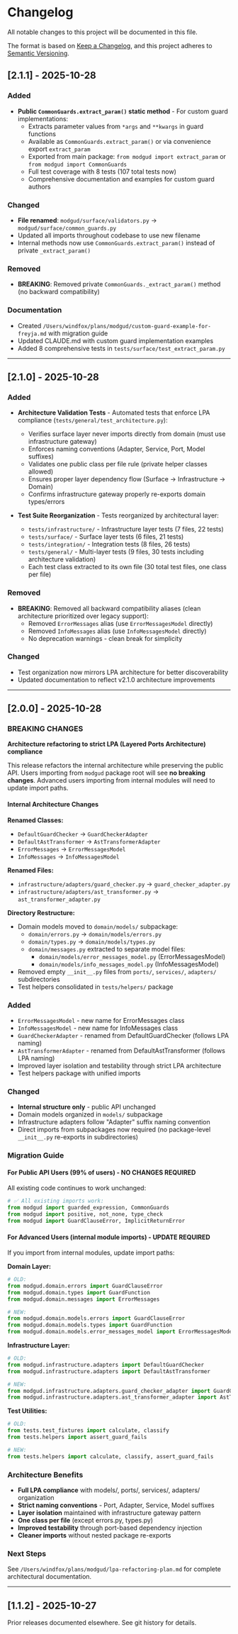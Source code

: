 # Changelog

All notable changes to this project will be documented in this file.

The format is based on [Keep a Changelog](https://keepachangelog.com/en/1.0.0/),
and this project adheres to [Semantic Versioning](https://semver.org/spec/v2.0.0.html).

## [2.1.1] - 2025-10-28

### Added

- **Public `CommonGuards.extract_param()` static method** - For custom guard implementations:
  - Extracts parameter values from `*args` and `**kwargs` in guard functions
  - Available as `CommonGuards.extract_param()` or via convenience export `extract_param`
  - Exported from main package: `from modgud import extract_param` or `from modgud import CommonGuards`
  - Full test coverage with 8 tests (107 total tests now)
  - Comprehensive documentation and examples for custom guard authors

### Changed

- **File renamed**: `modgud/surface/validators.py` → `modgud/surface/common_guards.py`
- Updated all imports throughout codebase to use new filename
- Internal methods now use `CommonGuards.extract_param()` instead of private `_extract_param()`

### Removed

- **BREAKING**: Removed private `CommonGuards._extract_param()` method (no backward compatibility)

### Documentation

- Created `/Users/windfox/plans/modgud/custom-guard-example-for-freyja.md` with migration guide
- Updated CLAUDE.md with custom guard implementation examples
- Added 8 comprehensive tests in `tests/surface/test_extract_param.py`

---

## [2.1.0] - 2025-10-28

### Added

- **Architecture Validation Tests** - Automated tests that enforce LPA compliance (`tests/general/test_architecture.py`):
  - Verifies surface layer never imports directly from domain (must use infrastructure gateway)
  - Enforces naming conventions (Adapter, Service, Port, Model suffixes)
  - Validates one public class per file rule (private helper classes allowed)
  - Ensures proper layer dependency flow (Surface → Infrastructure → Domain)
  - Confirms infrastructure gateway properly re-exports domain types/errors

- **Test Suite Reorganization** - Tests reorganized by architectural layer:
  - `tests/infrastructure/` - Infrastructure layer tests (7 files, 22 tests)
  - `tests/surface/` - Surface layer tests (6 files, 21 tests)
  - `tests/integration/` - Integration tests (8 files, 26 tests)
  - `tests/general/` - Multi-layer tests (9 files, 30 tests including architecture validation)
  - Each test class extracted to its own file (30 total test files, one class per file)

### Removed

- **BREAKING**: Removed all backward compatibility aliases (clean architecture prioritized over legacy support):
  - Removed `ErrorMessages` alias (use `ErrorMessagesModel` directly)
  - Removed `InfoMessages` alias (use `InfoMessagesModel` directly)
  - No deprecation warnings - clean break for simplicity

### Changed

- Test organization now mirrors LPA architecture for better discoverability
- Updated documentation to reflect v2.1.0 architecture improvements

---

## [2.0.0] - 2025-10-28

### BREAKING CHANGES

**Architecture refactoring to strict LPA (Layered Ports Architecture) compliance**

This release refactors the internal architecture while preserving the public API. Users importing from `modgud` package root will see **no breaking changes**. Advanced users importing from internal modules will need to update import paths.

#### Internal Architecture Changes

**Renamed Classes:**
- `DefaultGuardChecker` → `GuardCheckerAdapter`
- `DefaultAstTransformer` → `AstTransformerAdapter`
- `ErrorMessages` → `ErrorMessagesModel`
- `InfoMessages` → `InfoMessagesModel`

**Renamed Files:**
- `infrastructure/adapters/guard_checker.py` → `guard_checker_adapter.py`
- `infrastructure/adapters/ast_transformer.py` → `ast_transformer_adapter.py`

**Directory Restructure:**
- Domain models moved to `domain/models/` subpackage:
  - `domain/errors.py` → `domain/models/errors.py`
  - `domain/types.py` → `domain/models/types.py`
  - `domain/messages.py` extracted to separate model files:
    - `domain/models/error_messages_model.py` (ErrorMessagesModel)
    - `domain/models/info_messages_model.py` (InfoMessagesModel)
- Removed empty `__init__.py` files from `ports/`, `services/`, `adapters/` subdirectories
- Test helpers consolidated in `tests/helpers/` package

### Added

- `ErrorMessagesModel` - new name for ErrorMessages class
- `InfoMessagesModel` - new name for InfoMessages class
- `GuardCheckerAdapter` - renamed from DefaultGuardChecker (follows LPA naming)
- `AstTransformerAdapter` - renamed from DefaultAstTransformer (follows LPA naming)
- Improved layer isolation and testability through strict LPA architecture
- Test helpers package with unified imports

### Changed

- **Internal structure only** - public API unchanged
- Domain models organized in `models/` subpackage
- Infrastructure adapters follow "Adapter" suffix naming convention
- Direct imports from subpackages now required (no package-level `__init__.py` re-exports in subdirectories)

### Migration Guide

#### For Public API Users (99% of users) - NO CHANGES REQUIRED

All existing code continues to work unchanged:

```python
# ✅ All existing imports work:
from modgud import guarded_expression, CommonGuards
from modgud import positive, not_none, type_check
from modgud import GuardClauseError, ImplicitReturnError
```

#### For Advanced Users (internal module imports) - UPDATE REQUIRED

If you import from internal modules, update import paths:

**Domain Layer:**
```python
# OLD:
from modgud.domain.errors import GuardClauseError
from modgud.domain.types import GuardFunction
from modgud.domain.messages import ErrorMessages

# NEW:
from modgud.domain.models.errors import GuardClauseError
from modgud.domain.models.types import GuardFunction
from modgud.domain.models.error_messages_model import ErrorMessagesModel
```

**Infrastructure Layer:**
```python
# OLD:
from modgud.infrastructure.adapters import DefaultGuardChecker
from modgud.infrastructure.adapters import DefaultAstTransformer

# NEW:
from modgud.infrastructure.adapters.guard_checker_adapter import GuardCheckerAdapter
from modgud.infrastructure.adapters.ast_transformer_adapter import AstTransformerAdapter
```

**Test Utilities:**
```python
# OLD:
from tests.test_fixtures import calculate, classify
from tests.helpers import assert_guard_fails

# NEW:
from tests.helpers import calculate, classify, assert_guard_fails
```

### Architecture Benefits

- **Full LPA compliance** with models/, ports/, services/, adapters/ organization
- **Strict naming conventions** - Port, Adapter, Service, Model suffixes
- **Layer isolation** maintained with infrastructure gateway pattern
- **One class per file** (except errors.py, types.py)
- **Improved testability** through port-based dependency injection
- **Cleaner imports** without nested package re-exports

### Next Steps

See `/Users/windfox/plans/modgud/lpa-refactoring-plan.md` for complete architectural documentation.

---

## [1.1.2] - 2025-10-27

Prior releases documented elsewhere. See git history for details.
